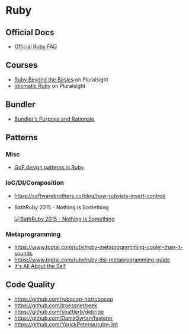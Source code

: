 # Ruby

## Official Docs

* [Official Ruby FAQ](https://www.ruby-lang.org/en/documentation/faq/)

## Courses

* [Ruby Beyond the Basics](https://app.pluralsight.com/library/courses/ruby-beyond-the-basics) on Pluralsight
* [Idiomatic Ruby](https://app.pluralsight.com/library/courses/ruby-idiomatic) on Pluralsight

## Bundler

* [Bundler's Purpose and Rationale](https://bundler.io/v1.3/rationale.html)

## Patterns

### Misc

* [GoF design patterns in Ruby](https://github.com/davidgf/design-patterns-in-ruby)

### IoC/DI/Composition

* https://softwarebrothers.co/blog/how-rubyists-invert-control/
* BathRuby 2015 - Nothing is Something

  [![BathRuby 2015 - Nothing is Something](http://img.youtube.com/vi/9lv2lBq6x4A/0.jpg)](http://www.youtube.com/watch?v=9lv2lBq6x4A "BathRuby 2015 - Nothing is Something")

### Metaprogramming

* https://www.toptal.com/ruby/ruby-metaprogramming-cooler-than-it-sounds
* https://www.toptal.com/ruby/ruby-dsl-metaprogramming-guide
* [It's All About the Self](https://yehudakatz.com/2009/11/15/metaprogramming-in-ruby-its-all-about-the-self/)

## Code Quality

* https://github.com/rubocop-hq/rubocop
* https://github.com/troessner/reek
* https://github.com/seattlerb/debride
* https://github.com/DamirSvrtan/fasterer
* https://github.com/YorickPeterse/ruby-lint
